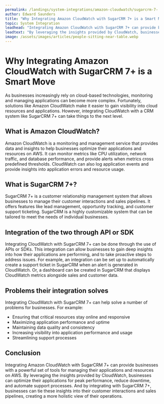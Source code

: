 ```yaml
---
permalink: /landings/system-integrations/amazon-cloudwatch/sugarcrm-7-
author: Edward Saunders
title: "Why Integrating Amazon CloudWatch with SugarCRM 7+ is a Smart Move"
topic: System Integration
leadhead: "Integrating Amazon CloudWatch with SugarCRM 7+ can provide businesses with a powerful set of tools for managing their applications and resources on AWS"
leadtext: "By leveraging the insights provided by CloudWatch, businesses can optimize their applications for peak performance, reduce downtime, and automate support processes. And by integrating with SugarCRM 7+, businesses can tie these insights into their customer interactions and sales pipelines, creating a more holistic view of their operations."
image: /assets/images/articles/people-sitting-near-table.webp
---
```

<div class="arttext">    <h1>Why Integrating Amazon CloudWatch with SugarCRM 7+ is a Smart Move</h1>
    <p>As businesses increasingly rely on cloud-based technologies, monitoring and managing applications can become more complex. Fortunately, solutions like Amazon CloudWatch make it easier to gain visibility into cloud resources and applications. However, integrating CloudWatch with a CRM system like SugarCRM 7+ can take things to the next level.</p>
    <h2>What is Amazon CloudWatch?</h2>
    <p>Amazon CloudWatch is a monitoring and management service that provides data and insights to help businesses optimize their applications and resources on AWS. It can monitor metrics like CPU utilization, network traffic, and database performance, and provide alerts when metrics cross predefined thresholds. CloudWatch can also log application events and provide insights into application errors and resource usage.</p>
    <h2>What is SugarCRM 7+?</h2>
    <p>SugarCRM 7+ is a customer relationship management system that allows businesses to manage their customer interactions and sales pipelines. It offers features like lead management, opportunity tracking, and customer support ticketing. SugarCRM is a highly customizable system that can be tailored to meet the needs of individual businesses.</p>
    <h2>Integration of the two through API or SDK</h2>
    <p>Integrating CloudWatch with SugarCRM 7+ can be done through the use of APIs or SDKs. This integration can allow businesses to gain deep insights into how their applications are performing, and to take proactive steps to address issues. For example, an integration can be set up to automatically create a support ticket in SugarCRM when an alert is generated in CloudWatch. Or, a dashboard can be created in SugarCRM that displays CloudWatch metrics alongside sales and customer data.</p>
    <h2>Problems their integration solves</h2>
    <p>Integrating CloudWatch with SugarCRM 7+ can help solve a number of problems for businesses. For example:</p>
    <ul>
      <li>Ensuring that critical resources stay online and responsive</li>
      <li>Maximizing application performance and uptime</li>
      <li>Maintaining data quality and consistency</li>
      <li>Increasing visibility into application performance and usage</li>
      <li>Streamlining support processes</li>
    </ul>
    <h2>Conclusion</h2>
    <p>Integrating Amazon CloudWatch with SugarCRM 7+ can provide businesses with a powerful set of tools for managing their applications and resources on AWS. By leveraging the insights provided by CloudWatch, businesses can optimize their applications for peak performance, reduce downtime, and automate support processes. And by integrating with SugarCRM 7+, businesses can tie these insights into their customer interactions and sales pipelines, creating a more holistic view of their operations.</p>
</div>